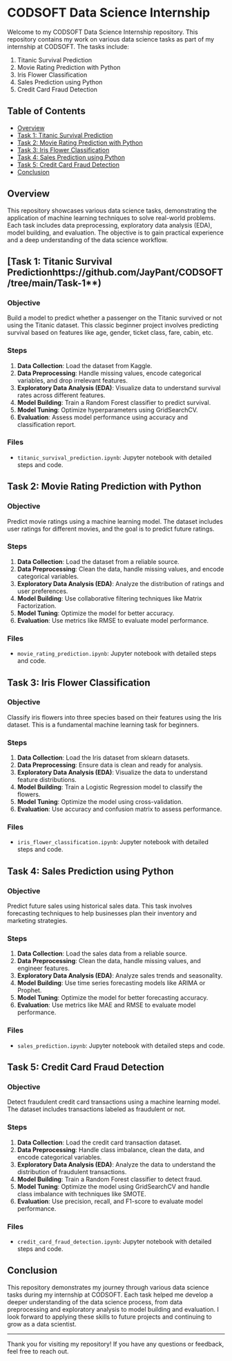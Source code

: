 # CODSOFT Data Science Internship

Welcome to my CODSOFT Data Science Internship repository. This repository contains my work on various data science tasks as part of my internship at CODSOFT. The tasks include:

1. Titanic Survival Prediction
2. Movie Rating Prediction with Python
3. Iris Flower Classification
4. Sales Prediction using Python
5. Credit Card Fraud Detection

## Table of Contents

- [Overview](#overview)
- [Task 1: Titanic Survival Prediction](#task-1-titanic-survival-prediction)
- [Task 2: Movie Rating Prediction with Python](#task-2-movie-rating-prediction-with-python)
- [Task 3: Iris Flower Classification](#task-3-iris-flower-classification)
- [Task 4: Sales Prediction using Python](#task-4-sales-prediction-using-python)
- [Task 5: Credit Card Fraud Detection](#task-5-credit-card-fraud-detection)
- [Conclusion](#conclusion)

## Overview

This repository showcases various data science tasks, demonstrating the application of machine learning techniques to solve real-world problems. Each task includes data preprocessing, exploratory data analysis (EDA), model building, and evaluation. The objective is to gain practical experience and a deep understanding of the data science workflow.

## [Task 1: Titanic Survival Predictionhttps://github.com/JayPant/CODSOFT/tree/main/Task-1**)

### Objective

Build a model to predict whether a passenger on the Titanic survived or not using the Titanic dataset. This classic beginner project involves predicting survival based on features like age, gender, ticket class, fare, cabin, etc.

### Steps

1. **Data Collection**: Load the dataset from Kaggle.
2. **Data Preprocessing**: Handle missing values, encode categorical variables, and drop irrelevant features.
3. **Exploratory Data Analysis (EDA)**: Visualize data to understand survival rates across different features.
4. **Model Building**: Train a Random Forest classifier to predict survival.
5. **Model Tuning**: Optimize hyperparameters using GridSearchCV.
6. **Evaluation**: Assess model performance using accuracy and classification report.

### Files

- `titanic_survival_prediction.ipynb`: Jupyter notebook with detailed steps and code.

## Task 2: Movie Rating Prediction with Python

### Objective

Predict movie ratings using a machine learning model. The dataset includes user ratings for different movies, and the goal is to predict future ratings.

### Steps

1. **Data Collection**: Load the dataset from a reliable source.
2. **Data Preprocessing**: Clean the data, handle missing values, and encode categorical variables.
3. **Exploratory Data Analysis (EDA)**: Analyze the distribution of ratings and user preferences.
4. **Model Building**: Use collaborative filtering techniques like Matrix Factorization.
5. **Model Tuning**: Optimize the model for better accuracy.
6. **Evaluation**: Use metrics like RMSE to evaluate model performance.

### Files

- `movie_rating_prediction.ipynb`: Jupyter notebook with detailed steps and code.

## Task 3: Iris Flower Classification

### Objective

Classify iris flowers into three species based on their features using the Iris dataset. This is a fundamental machine learning task for beginners.

### Steps

1. **Data Collection**: Load the Iris dataset from sklearn datasets.
2. **Data Preprocessing**: Ensure data is clean and ready for analysis.
3. **Exploratory Data Analysis (EDA)**: Visualize the data to understand feature distributions.
4. **Model Building**: Train a Logistic Regression model to classify the flowers.
5. **Model Tuning**: Optimize the model using cross-validation.
6. **Evaluation**: Use accuracy and confusion matrix to assess performance.

### Files

- `iris_flower_classification.ipynb`: Jupyter notebook with detailed steps and code.

## Task 4: Sales Prediction using Python

### Objective

Predict future sales using historical sales data. This task involves forecasting techniques to help businesses plan their inventory and marketing strategies.

### Steps

1. **Data Collection**: Load the sales data from a reliable source.
2. **Data Preprocessing**: Clean the data, handle missing values, and engineer features.
3. **Exploratory Data Analysis (EDA)**: Analyze sales trends and seasonality.
4. **Model Building**: Use time series forecasting models like ARIMA or Prophet.
5. **Model Tuning**: Optimize the model for better forecasting accuracy.
6. **Evaluation**: Use metrics like MAE and RMSE to evaluate model performance.

### Files

- `sales_prediction.ipynb`: Jupyter notebook with detailed steps and code.

## Task 5: Credit Card Fraud Detection

### Objective

Detect fraudulent credit card transactions using a machine learning model. The dataset includes transactions labeled as fraudulent or not.

### Steps

1. **Data Collection**: Load the credit card transaction dataset.
2. **Data Preprocessing**: Handle class imbalance, clean the data, and encode categorical variables.
3. **Exploratory Data Analysis (EDA)**: Analyze the data to understand the distribution of fraudulent transactions.
4. **Model Building**: Train a Random Forest classifier to detect fraud.
5. **Model Tuning**: Optimize the model using GridSearchCV and handle class imbalance with techniques like SMOTE.
6. **Evaluation**: Use precision, recall, and F1-score to evaluate model performance.

### Files

- `credit_card_fraud_detection.ipynb`: Jupyter notebook with detailed steps and code.

## Conclusion

This repository demonstrates my journey through various data science tasks during my internship at CODSOFT. Each task helped me develop a deeper understanding of the data science process, from data preprocessing and exploratory analysis to model building and evaluation. I look forward to applying these skills to future projects and continuing to grow as a data scientist.

---

Thank you for visiting my repository! If you have any questions or feedback, feel free to reach out.

